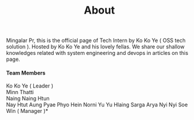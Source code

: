 ﻿---
layout: page
title: About
image: kokoye.jpg
permalink: /about/
---

Mingalar Pr, this is the official page of Tech Intern by Ko Ko Ye ( OSS tech solution ).
Hosted by Ko Ko Ye and his lovely fellas. We share our shallow knowledges related with system engineering and devops in articles on this page. 

#### Team Members
Ko Ko Ye ( Leader ) </br>
Minn Thatti </br>
Naing Naing Htun</br>
Nay Htut Aung 
Pyae Phyo Hein
Norni
Yu Yu Hlaing
Sarga Arya
Nyi Nyi Soe Win ( Manager )*

